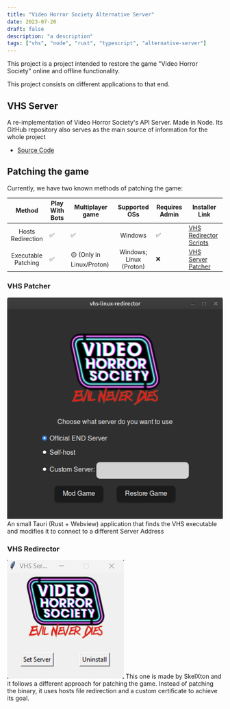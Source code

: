 ```yaml
---
title: "Video Horror Society Alternative Server"
date: 2023-07-20
draft: false
description: "a description"
tags: ["vhs", "node", "rust", "typescript", "alternative-server"]
---
```

This project is a project intended to restore the game "Video Horror Society" online and offline functionality.

This project consists on different applications to that end.

## VHS Server
A re-implementation of Video Horror Society's API Server. Made in Node. Its GitHub repository also serves as the main source of information for the whole project
- [Source Code](https://github.com/LuisMayo/vhs-alternative-server)

## Patching the game
Currently, we have two known methods of patching the game:

|       Method      | Play With Bots | Multiplayer game |      Supported OSs      | Requires Admin | Installer Link |
|:-----------------:|----------------|------------------|:-----------------------:|----------------|---------------|
| Hosts Redirection |        ✅       |         ✅        |         Windows         |        ✅       | [VHS Redirector Scripts](https://github.com/SkelXton/VHS-Redirector-Scripts/releases/latest) |
| Executable Patching      |        ✅       | 🟡 (Only in Linux/Proton) | Windows; Linux (Proton) |        ❌       | [VHS Server Patcher](https://github.com/LuisMayo/vhs-server-patcher/releases/latest) |


### VHS Patcher
![Screenshot of an app With the VHS logo letting you choose what server do you want to play in](./patcher.png "VHS Patcher")
An small Tauri (Rust + Webview) application that finds the VHS executable and modifies it to connect to a different Server Address

### VHS Redirector
![Screenshot of an app With the VHS logo letting you choose what server do you want to play in](./redirector.png "VHS Redirector")
This one is made by SkelXton and it follows a different approach for patching the game. Instead of patching the binary, it uses hosts file redirection and a custom certificate to achieve its goal.